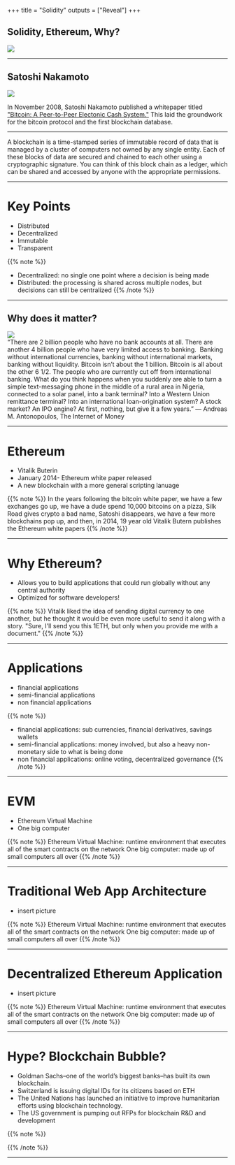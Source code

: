 +++
title = "Solidity"
outputs = ["Reveal"]
+++

<section data-noprocess>
  <h1>Solidity, Ethereum, Why?</h1>
  <img src="./images/solidity.png" />
</section>


---

<section data-noprocess>
  <h1>Satoshi Nakamoto</h1>
  <img src="./images/mystery-person.png" />
  <p>In November 2008, Satoshi Nakamoto published a whitepaper titled <a href="https://bitcoin.org/bitcoin.pdf">"Bitcoin: A Peer-to-Peer Electonic Cash System."</a> This laid the groundwork for the bitcoin protocol and the first blockchain database.</p>
</section>

---

A blockchain is a time-stamped series of immutable record of data that is managed by a cluster of computers not owned by any single entity. Each of these blocks of data are secured and chained to each other using a cryptographic signature. You can think of this block chain as a ledger, which can be shared and accessed by anyone with the appropriate permissions.

---

# Key Points
- Distributed
- Decentralized
- Immutable
- Transparent

{{% note %}}
- Decentralized: no single one point where a decision is being made
- Distributed: the processing is shared across multiple nodes, but decisions can still be centralized
{{% /note %}}

---

<section data-noprocess>
  <h1>Why does it matter?</h1>
  <img src="./images/earth.jpg" />
  <aside class="notes">
    “There are 2 billion people who have no bank accounts at all. There are another 4 billion people who have very limited access to banking. ​ Banking without international currencies, banking without international markets, banking without liquidity. Bitcoin isn’t about the 1 billion. Bitcoin is all about the other 6 1/2. The people who are currently cut off from international banking. What do you think happens when you suddenly are able to turn a simple text-messaging phone in the middle of a rural area in Nigeria, connected to a solar panel, into a bank terminal? Into a Western Union remittance terminal? ​Into an international loan-origination system? A stock market? An IPO engine? At first, nothing, but give it a few years.” 
    ― Andreas M. Antonopoulos, The Internet of Money
</aside>
</section>

---

# Ethereum
- Vitalik Buterin
- January 2014- Ethereum white paper released
- A new blockchain with a more general scripting lanuage

{{% note %}}
In the years following the bitcoin white paper, we have a few exchanges go up, we have a dude spend 10,000 bitcoins on a pizza, Silk Road gives crypto a bad name, Satoshi disappears, we have a few more blockchains pop up, and then, in 2014, 19 year old Vitalik Butern publishes the Ethereum white papers
{{% /note %}}

---

# Why Ethereum?
- Allows you to build applications that could run globally without any central authority
- Optimized for software developers!

{{% note %}}
Vitalik liked the idea of sending digital currency to one another, but he thought it would be even more useful to send it along with a story. "Sure, I'll send you this 1ETH, but only when you provide me with a document."
{{% /note %}}

---

# Applications
- financial applications
- semi-financial applications
- non financial applications

{{% note %}}
- financial applications: sub currencies, financial derivatives, savings wallets
- semi-financial applications: money involved, but also a heavy non-monetary side to what is being done
- non financial applications: online voting, decentralized governance
{{% /note %}}

---

# EVM
- Ethereum Virtual Machine
- One big computer

{{% note %}}
Ethereum Virtual Machine: runtime environment that executes all of the smart contracts on the network
One big computer: made up of small computers all over
{{% /note %}}

---

# Traditional Web App Architecture
- insert picture

{{% note %}}
Ethereum Virtual Machine: runtime environment that executes all of the smart contracts on the network
One big computer: made up of small computers all over
{{% /note %}}

---

# Decentralized Ethereum Application
- insert picture

{{% note %}}
Ethereum Virtual Machine: runtime environment that executes all of the smart contracts on the network
One big computer: made up of small computers all over
{{% /note %}}

---

# Hype? Blockchain Bubble?
- Goldman Sachs–one of the world’s biggest banks–has built its own blockchain.
- Switzerland is issuing digital IDs for its citizens based on ETH
- The United Nations has launched an initiative to improve humanitarian efforts using blockchain technology.
- The US government is pumping out RFPs for blockchain R&D and development

{{% note %}}
  
{{% /note %}}

---

